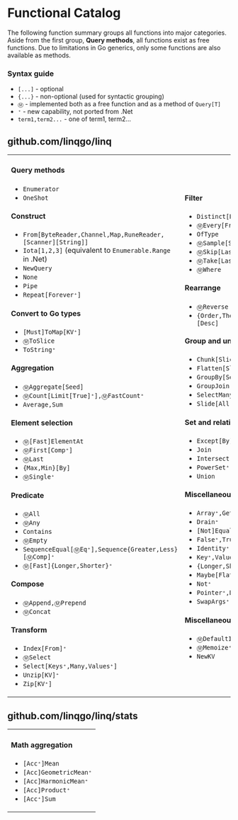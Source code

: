 # Functional Catalog

The following function summary groups all functions into major categories.
Aside from the first group, **Query methods**, all functions exist as free
functions. Due to limitations in Go generics, only some functions are also
available as methods.

### Syntax guide

- `[...]` - optional
- `{...}` - non-optional (used for syntactic grouping)
- `Ⓜ️` - implemented both as a free function and as a method of `Query[T]`
- `⁺` - new capability, not ported from .Net
- `term1,term2...` - one of term1, term2…

## github.com/linqgo/linq

<table><tbody><tr>
<td>
    <h4>Query methods</h4>
    <ul>
        <li><code>Enumerator</code></li>
        <li><code>OneShot</code></li>
    </ul>
    <h4>Construct</h4>
    <ul>
        <li><code>From[ByteReader,Channel,Map,RuneReader,[Scanner][String]]</code></li>
        <li><code>Iota[1,2,3]</code> (equivalent to <code>Enumerable.Range</code> in .Net)</li>
        <li><code>NewQuery</code></li>
        <li><code>None</code></li>
        <li><code>Pipe</code></li>
        <li><code>Repeat[Forever⁺]</code></li>
    </ul>
    <h4>Convert to Go types</h4>
    <ul>
        <li><code>[Must]ToMap[KV⁺]</code></li>
        <li><code>Ⓜ️ToSlice</code></li>
        <li><code>ToString⁺</code></li>
    </ul>
    <h4>Aggregation</h4>
    <ul>
        <li><code>Ⓜ️Aggregate[Seed]</code></li>
        <li><code>Ⓜ️Count[Limit[True]⁺],Ⓜ️FastCount⁺</code></li>
        <li><code>Average,Sum</code></li>
    </ul>
    <h4>Element selection</h4>
    <ul>
        <li><code>Ⓜ️[Fast]ElementAt</code></li>
        <li><code>Ⓜ️First[Comp⁺]</code></li>
        <li><code>Ⓜ️Last</code></li>
        <li><code>{Max,Min}[By]</code></li>
        <li><code>Ⓜ️Single⁺</code></li>
    </ul>
    <h4>Predicate</h4>
    <ul>
        <li><code>Ⓜ️All</code></li>
        <li><code>Ⓜ️Any</code></li>
        <li><code>Contains</code></li>
        <li><code>Ⓜ️Empty</code></li>
        <li><code>SequenceEqual[Ⓜ️Eq⁺],Sequence{Greater,Less}[Ⓜ️Comp]⁺</code></li>
        <li><code>Ⓜ️[Fast]{Longer,Shorter}⁺</code></li>
    </ul>
    <h4>Compose</h4>
    <ul>
        <li><code>Ⓜ️Append,Ⓜ️Prepend</code></li>
        <li><code>Ⓜ️Concat</code></li>
    </ul>
    <h4>Transform</h4>
    <ul>
        <li><code>Index[From]⁺</code></li>
        <li><code>Ⓜ️Select</code></li>
        <li><code>Select[Keys⁺,Many,Values⁺]</code></li>
        <li><code>Unzip[KV]⁺</code></li>
        <li><code>Zip[KV⁺]</code></li>
    </ul>
</td>
<td>
    <h4>Filter</h4>
    <ul>
        <li><code>Distinct[By]</code></li>
        <li><code>Ⓜ️Every[From]⁺</code></li>
        <li><code>OfType</code></li>
        <li><code>Ⓜ️Sample[Seed]⁺</code></li>
        <li><code>Ⓜ️Skip[Last,While]</code></li>
        <li><code>Ⓜ️Take[Last,While]</code></li>
        <li><code>Ⓜ️Where</code></li>
    </ul>
    <h4>Rearrange</h4>
    <ul>
        <li><code>Ⓜ️Reverse</code></li>
        <li><code>{Order,Then}[By,Ⓜ️Comp][Desc]</code></li>
    </ul>
    <h4>Group and ungroup</h4>
    <ul>
        <li><code>Chunk[Slices]</code></li>
        <li><code>Flatten[Slices]⁺</code></li>
        <li><code>GroupBy[Select][Slices]</code></li>
        <li><code>GroupJoin</code></li>
        <li><code>SelectMany</code></li>
        <li><code>Slide[All,Fixed,Time]⁺,Delta</code></li>
    </ul>
    <h4>Set and relational operations</h4>
    <ul>
        <li><code>Except[By]</code></li>
        <li><code>Join</code></li>
        <li><code>Intersect[By]</code></li>
        <li><code>PowerSet⁺</code></li>
        <li><code>Union</code></li>
    </ul>
    <h4>Miscellaneous helpers</h4>
    <ul>
        <li><code>Array⁺,Getter⁺</code></li>
        <li><code>Drain⁺</code></li>
        <li><code>[Not]Equal⁺,Less⁺,Greater⁺</code></li>
        <li><code>False⁺,True⁺,Zero⁺</code></li>
        <li><code>Identity⁺</code></li>
        <li><code>Key⁺,Value⁺</code></li>
        <li><code>{Longer,Shorter}{Slice,Map}⁺</code></li>
        <li><code>Maybe[FlatMap]⁺,Some⁺,No⁺</code></li>
        <li><code>Not⁺</code></li>
        <li><code>Pointer⁺,Deref⁺</code></li>
        <li><code>SwapArgs⁺</code></li>
    </ul>
    <h4>Miscellaneous</h4>
    <ul>
        <li><code>Ⓜ️DefaultIfEmpty</code></li>
        <li><code>Ⓜ️Memoize⁺</code></li>
        <li><code>NewKV</code></li>
    </ul>
</td>
</tr></tbody></table>

## github.com/linqgo/linq/stats

<table><tbody><tr>
<td>
    <h4>Math aggregation</h4>
    <ul>
        <li><code>[Acc⁺]Mean</code></li>
        <li><code>[Acc]GeometricMean⁺</code></li>
        <li><code>[Acc]HarmonicMean⁺</code></li>
        <li><code>[Acc]Product⁺</code></li>
        <li><code>[Acc⁺]Sum</code></li>
    </ul>
</td>
</tr></tbody></table>
